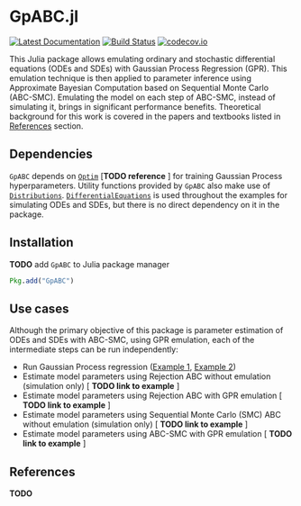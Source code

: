 # GpABC.jl

[![Latest Documentation](https://img.shields.io/badge/docs-latest-blue.svg)](https://tanhevg.github.io/GpABC.jl/latest)
[![Build Status](https://travis-ci.org/tanhevg/GpABC.jl.svg?branch=master)](https://travis-ci.org/tanhevg/GpABC.jl)
[![codecov.io](http://codecov.io/github/tanhevg/GpABC.jl/coverage.svg?branch=master)](http://codecov.io/github/tanhevg/GpABC.jl?branch=master)


This Julia package allows emulating ordinary and stochastic differential equations (ODEs and SDEs) with Gaussian
Process Regression (GPR). This emulation technique is then applied to parameter inference
using Approximate Bayesian Computation based on Sequential Monte Carlo (ABC-SMC).
Emulating the model on each step of ABC-SMC, instead of simulating it, brings in significant performance benefits.
Theoretical background for this work is covered in the papers and textbooks listed in [References](References) section.

## Dependencies
`GpABC` depends on [`Optim`](https://github.com/JuliaNLSolvers/Optim.jl) [**TODO reference** ] for training Gaussian Process hyperparameters. Utility functions provided by `GpABC` also make use of [`Distributions`](https://github.com/JuliaStats/Distributions.jl). [`DifferentialEquations`](https://github.com/JuliaDiffEq/DifferentialEquations.jl) is used throughout the examples for simulating ODEs and SDEs, but there is no direct dependency on it in the package.

## Installation

**TODO** add `GpABC` to Julia package manager

```julia
Pkg.add("GpABC")
```

## Use cases
Although the primary objective of this package is parameter estimation of ODEs and SDEs
with ABC-SMC, using GPR emulation, each of the intermediate steps can be run independently:
* Run Gaussian Process regression ([Example 1](https://tanhevg.github.io/GpABC.jl/latest/examples/#readme-example-1), [Example 2](https://tanhevg.github.io/GpABC.jl/latest/examples/#readme-example-2))
* Estimate model parameters using Rejection ABC without emulation (simulation only) [ **TODO link to example** ]
* Estimate model parameters using Rejection ABC with GPR emulation [ **TODO link to example** ]
* Estimate model parameters using Sequential Monte Carlo (SMC) ABC without emulation  (simulation only) [ **TODO link to example** ]
* Estimate model parameters using ABC-SMC with GPR emulation [ **TODO link to example** ]

## References
**TODO**
